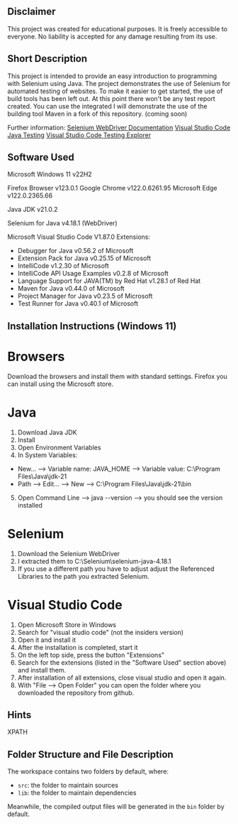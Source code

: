 ## Disclaimer
This project was created for educational purposes. It is freely accessible to everyone. No liability is accepted for any damage resulting from its use.

## Short Description

This project is intended to provide an easy introduction to programming with Selenium using Java. The project demonstrates the use of Selenium for automated testing of websites. To make it easier to get started, the use of build tools has been left out. At this point there won't be any test report created. You can use the integrated 
I will demonstrate the use of the building tool Maven in a fork of this repository. (coming soon)

Further information: 
[Selenium WebDriver Documentation](https://www.selenium.dev/documentation/webdriver/)
[Visual Studio Code Java Testing](https://code.visualstudio.com/docs/java/java-testing)
[Visual Studio Code Testing Explorer](https://code.visualstudio.com/docs/java/java-testing#_enable-testing-and-adding-test-framework-jars-to-your-project)

## Software Used
Microsoft Windows 11 v22H2

Firefox Browser v123.0.1
Google Chrome v122.0.6261.95
Microsoft Edge v122.0.2365.66

Java JDK v21.0.2

Selenium for Java v4.18.1 (WebDriver)

Microsoft Visual Studio Code V1.87.0
Extensions:
- Debugger for Java v0.56.2 of Microsoft 
- Extension Pack for Java v0.25.15 of Microsoft 
- IntelliCode v1.2.30 of Microsoft 
- IntelliCode API Usage Examples v0.2.8 of Microsoft 
- Language Support for JAVA(TM) by Red Hat v1.28.1 of Red Hat
- Maven for Java v0.44.0 of Microsoft
- Project Manager for Java v0.23.5 of Microsoft 
- Test Runner for Java v0.40.1 of Microsoft

## Installation Instructions (Windows 11)
# Browsers
Download the browsers and install them with standard settings. Firefox you can install using the Microsoft store.

# Java
1. Download Java JDK
2. Install
3. Open Environment Variables
4. In System Variables:
- New... --> Variable name: JAVA_HOME --> Variable value: C:\Program Files\Java\jdk-21
- Path --> Edit... --> New --> C:\Program Files\Java\jdk-21\bin
5. Open Command Line --> java --version --> you should see the version installed

# Selenium
1. Download the Selenium WebDriver
2. I extracted them to C:\Selenium\selenium-java-4.18.1
3. If you use a different path you have to adjust adjust the Referenced Libraries to the path you extracted Selenium.

# Visual Studio Code
1. Open Microsoft Store in Windows
2. Search for "visual studio code" (not the insiders version)
3. Open it and install it
4. After the installation is completed, start it
5. On the left top side, press the button "Extensions"
6. Search for the extensions (listed in the "Software Used" section above) and install them.
7. After installation of all extensions, close visual studio and open it again.
8. With "File --> Open Folder" you can open the folder where you downloaded the repository from github.

## Hints

XPATH

## Folder Structure and File Description
The workspace contains two folders by default, where:
- `src`: the folder to maintain sources
- `lib`: the folder to maintain dependencies

Meanwhile, the compiled output files will be generated in the `bin` folder by default.

